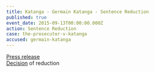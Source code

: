 ```yaml
---
title: Katanga - Germain Katanga - Sentence Reduction
published: true
event_date: 2015-09-13T00:00:00.000Z
action: Sentence Reduction
case: the-prosecutor-v-katanga
accused: germain-katanga
---
```



[Press release](https://www.icc-cpi.int/pages/item.aspx?name=PR1174)
<br>[Decision](https://www.icc-cpi.int/Pages/record.aspx?docNo=ICC-01/04-01/07-3615) of reduction